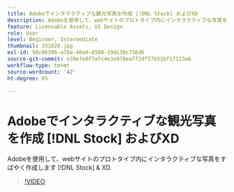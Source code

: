 ```yaml
---
title: Adobeでインタラクティブな観光写真を作成 [!DNL Stock] およびXD
description: Adobeを使用して、webサイトのプロトタイプ内にインタラクティブな写真をすばやく作成します [!DNL Stock] & XD
feature: Licensable Assets, UI Design
role: User
level: Beginner, Intermediate
thumbnail: 331820.jpg
exl-id: 98c8639b-a78a-40a9-8500-19dc30c736d6
source-git-commit: e39efe0f7afc4e3e970ea7f2df57b51bf17123a6
workflow-type: tm+mt
source-wordcount: '42'
ht-degree: 0%

---
```


# Adobeでインタラクティブな観光写真を作成 [!DNL Stock] およびXD

Adobeを使用して、webサイトのプロトタイプ内にインタラクティブな写真をすばやく作成します [!DNL Stock] &amp; XD.

>[!VIDEO](https://video.tv.adobe.com/v/331820?hidetitle=true)
